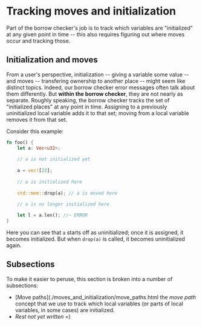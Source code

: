 # Tracking moves and initialization

Part of the borrow checker's job is to track which variables are
"initialized" at any given point in time -- this also requires
figuring out where moves occur and tracking those.

## Initialization and moves

From a user's perspective, initialization -- giving a variable some
value -- and moves -- transfering ownership to another place -- might
seem like distinct topics. Indeed, our borrow checker error messages
often talk about them differently. But **within the borrow checker**,
they are not nearly as separate. Roughly speaking, the borrow checker
tracks the set of "initialized places" at any point in time. Assigning
to a previously uninitialized local variable adds it to that set;
moving from a local variable removes it from that set.

Consider this example:

```rust
fn foo() {
    let a: Vec<u32>;
    
    // a is not initialized yet
    
    a = vec![22];
    
    // a is initialized here
    
    std::mem::drop(a); // a is moved here
    
    // a is no longer initialized here

    let l = a.len(); //~ ERROR
}
```

Here you can see that `a` starts off as uninitialized; once it is
assigned, it becomes initialized. But when `drop(a)` is called, it
becomes uninitialized again.

## Subsections

To make it easier to peruse, this section is broken into a number of
subsections:

- [Move paths](./moves_and_initialization/move_paths.html the
  *move path* concept that we use to track which local variables (or parts of
  local variables, in some cases) are initialized.
- *Rest not yet written* =)
